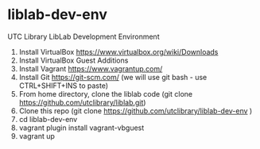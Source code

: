 # liblab-dev-env
UTC Library LibLab Development Environment

1. Install VirtualBox https://www.virtualbox.org/wiki/Downloads
2. Install VirtualBox Guest Additions
3. Install Vagrant https://www.vagrantup.com/
4. Install Git https://git-scm.com/ (we will use git bash - use CTRL+SHIFT+INS to paste)
5. From home directory, clone the liblab code (git clone https://github.com/utclibrary/liblab.git)
5. Clone this repo (git clone https://github.com/utclibrary/liblab-dev-env )
6. cd liblab-dev-env
7. vagrant plugin install vagrant-vbguest
8. vagrant up
